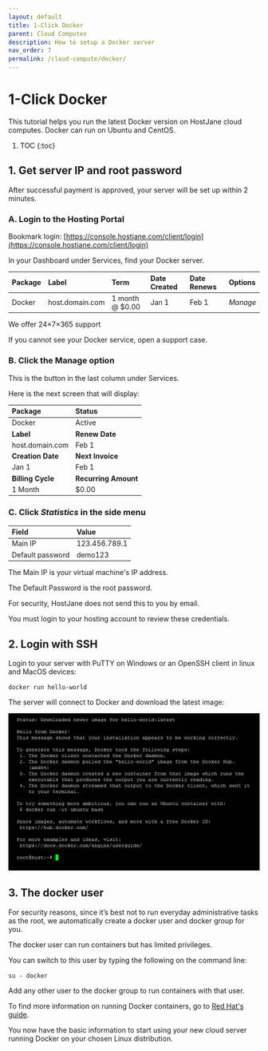 ```yaml
---
layout: default
title: 1-Click Docker
parent: Cloud Computes
description: How to setup a Docker server
nav_order: 7
permalink: /cloud-compute/docker/
---
```


# 1-Click Docker

<span class="green">This tutorial helps you run the latest Docker version on HostJane cloud computes.
Docker can run on Ubuntu and CentOS.</span>

1. TOC
{:toc}

## 1. Get server IP and root password

After successful payment is approved, your server will be set up within 2 minutes.

### A. Login to the Hosting Portal

Bookmark login: [https://console.hostjane.com/client/login](https://console.hostjane.com/client/login)

In your Dashboard under Services, find your Docker server.

| Package | Label | Term  | Date Created | Date Renews | Options |
|:-------|:----------|:------|:----------|:------|:------|
| Docker | host.domain.com | 1 month @ $0.00 | Jan 1 | Feb 1 |*Manage* |

We offer 24×7×365 support

If you cannot see your Docker service, open a support case.

### B. Click the Manage option

This is the button in the last column under Services.

Here is the next screen that will display: 

| Package | Status|
|:-------|:----------|
| Docker | Active|
| **Label** | **Renew Date**|
| host.domain.com | Feb 1 |
| **Creation Date** | **Next Invoice**|
| Jan 1 | Feb 1 |
| **Billing Cycle** | **Recurring Amount**|
| 1 Month | $0.00 |

### C. Click *Statistics* in the side menu

| Field | Value |
|:-------|:----------|
| Main IP | 123.456.789.1 |
| Default password | demo123 |

The Main IP is your virtual machine's IP address.

The Default Password is the root password.

For security, HostJane does not send this to you by email.

You must login to your hosting account to review these credentials.

## 2. Login with SSH

Login to your server with PuTTY on Windows or an OpenSSH client in linux and MacOS devices:

```
docker run hello-world
```

The server will connect to Docker and download the latest image:

![](\assets\hosting\docker-hello-world.png)

## 3. The docker user

For security reasons, since it’s best not to run everyday administrative tasks as the root, we automatically create a docker user and docker group for you.

The docker user can run containers but has limited privileges.

You can switch to this user by typing the following on the command line:

```
su - docker
```

Add any other user to the docker group to run containers with that user.

<span class="orange">To find more information on running Docker containers, go to [Red Hat's guide](https://access.redhat.com/documentation/en-us/red_hat_enterprise_linux/7/html/7.0_release_notes/chap-red_hat_enterprise_linux-7.0_release_notes-linux_containers_with_docker_format).</span>

You now have the basic information to start using your new cloud server running Docker on your chosen Linux distribution.